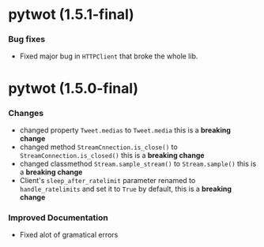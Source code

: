 # pytwot (1.5.1-final)

### Bug fixes
- Fixed major bug in `HTTPClient` that broke the whole lib.

# pytwot (1.5.0-final)

### Changes

- changed property `Tweet.medias` to `Tweet.media` this is a **breaking change**
- changed method `StreamCnnection.is_close()` to `StreamConnection.is_closed()` this is a **breaking change**
- changed classmethod `Stream.sample_stream()` to `Stream.sample()` this is a **breaking change** 
- Client's `sleep_after_ratelimit` parameter renamed to `handle_ratelimits` and set it to `True` by default, this is a **breaking change**

### Improved Documentation

- Fixed alot of gramatical errors
